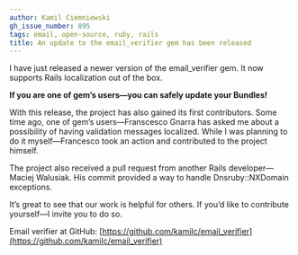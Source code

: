 ```yaml
---
author: Kamil Ciemniewski
gh_issue_number: 895
tags: email, open-source, ruby, rails
title: An update to the email_verifier gem has been released
---
```




I have just released a newer version of the email_verifier gem. It now supports Rails localization out of the box.

**If you are one of gem’s users—you can safely update your Bundles!**

With this release, the project has also gained its first contributors. Some time ago, one of gem’s users—Franscesco Gnarra has asked me about a possibility of having validation messages localized. While I was planning to do it myself—Francesco took an action and contributed to the project himself.

The project also received a pull request from another Rails developer—Maciej Walusiak. His commit provided a way to handle Dnsruby::NXDomain exceptions.

It’s great to see that our work is helpful for others. If you’d like to contribute yourself—I invite you to do so.

Email verifier at GitHub: [https://github.com/kamilc/email_verifier](https://github.com/kamilc/email_verifier)


